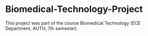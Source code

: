 # Biomedical-Technology-Project
This project was part of the course Biomedical Technology (ECE Department, AUTH, 7th semester).

